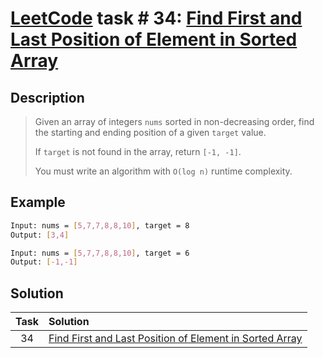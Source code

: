 # [LeetCode][leetcode] task # 34: [Find First and Last Position of Element in Sorted Array][task]

Description
-----------

> Given an array of integers `nums` sorted in non-decreasing order,
> find the starting and ending position of a given `target` value.
>
> If `target` is not found in the array, return `[-1, -1]`.
>
> You must write an algorithm with `O(log n)` runtime complexity.

Example
-------

```sh
Input: nums = [5,7,7,8,8,10], target = 8
Output: [3,4]

Input: nums = [5,7,7,8,8,10], target = 6
Output: [-1,-1]
```

Solution
--------

| Task | Solution |
|:----:| :------ |
|  34  | [Find First and Last Position of Element in Sorted Array][solution] |


[leetcode]: <http://leetcode.com/>
[task]: <https://leetcode.com/problems/find-first-and-last-position-of-element-in-sorted-array/>
[solution]: <https://github.com/wellaxis/witalis-jkit/blob/main/module/tasks/src/main/java/com/witalis/jkit/tasks/core/task/leetcode/p34/option/Practice.java>
